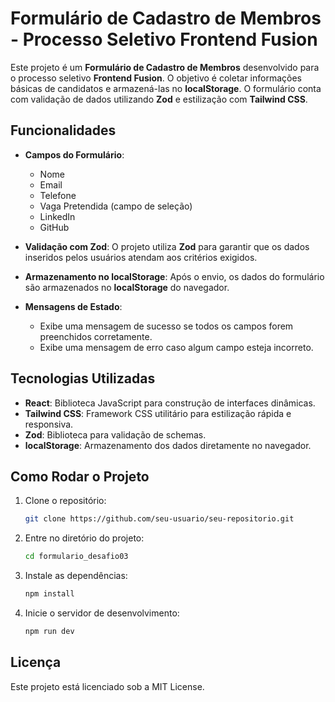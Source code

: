 # Formulário de Cadastro de Membros - Processo Seletivo Frontend Fusion

Este projeto é um **Formulário de Cadastro de Membros** desenvolvido para o processo seletivo **Frontend Fusion**. O objetivo é coletar informações básicas de candidatos e armazená-las no **localStorage**. O formulário conta com validação de dados utilizando **Zod** e estilização com **Tailwind CSS**.

## Funcionalidades

- **Campos do Formulário**:
  - Nome
  - Email
  - Telefone
  - Vaga Pretendida (campo de seleção)
  - LinkedIn
  - GitHub

- **Validação com Zod**: O projeto utiliza **Zod** para garantir que os dados inseridos pelos usuários atendam aos critérios exigidos.

- **Armazenamento no localStorage**: Após o envio, os dados do formulário são armazenados no **localStorage** do navegador.

- **Mensagens de Estado**:
  - Exibe uma mensagem de sucesso se todos os campos forem preenchidos corretamente.
  - Exibe uma mensagem de erro caso algum campo esteja incorreto.

## Tecnologias Utilizadas

- **React**: Biblioteca JavaScript para construção de interfaces dinâmicas.
- **Tailwind CSS**: Framework CSS utilitário para estilização rápida e responsiva.
- **Zod**: Biblioteca para validação de schemas.
- **localStorage**: Armazenamento dos dados diretamente no navegador.

## Como Rodar o Projeto

1. Clone o repositório:
   ```bash
   git clone https://github.com/seu-usuario/seu-repositorio.git
2. Entre no diretório do projeto:
   ```bash
   cd formulario_desafio03
3. Instale as dependências:
   ```bash
   npm install
4. Inicie o servidor de desenvolvimento:
   ```bash
   npm run dev

## Licença

Este projeto está licenciado sob a MIT License.